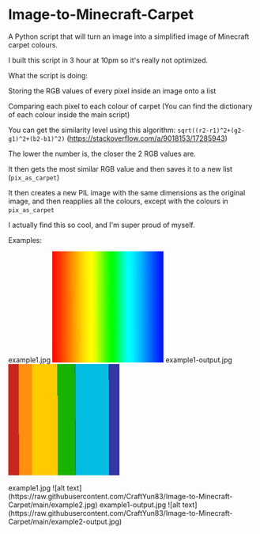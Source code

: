 # Image-to-Minecraft-Carpet
A Python script that will turn an image into a simplified image of Minecraft carpet colours.

I built this script in 3 hour at 10pm so it's really not optimized.

What the script is doing:

Storing the RGB values of every pixel inside an image onto a list

Comparing each pixel to each colour of carpet (You can find the dictionary of each colour inside the main script)

You can get the similarity level using this algorithm: `sqrt((r2-r1)^2+(g2-g1)^2+(b2-b1)^2)` (https://stackoverflow.com/a/9018153/17285943)

The lower the number is, the closer the 2 RGB values are.

It then gets the most similar RGB value and then saves it to a new list (`pix_as_carpet`)

It then creates a new PIL image with the same dimensions as the original image, and then reapplies all the colours, except with the colours in `pix_as_carpet`  

I actually find this so cool, and I'm super proud of myself.

Examples:

example1.jpg
![alt text](https://raw.githubusercontent.com/CraftYun83/Image-to-Minecraft-Carpet/main/example1.jpg)
example1-output.jpg
![alt text](https://raw.githubusercontent.com/CraftYun83/Image-to-Minecraft-Carpet/main/example1-output.jpg)
</hr>
example1.jpg
![alt text](https://raw.githubusercontent.com/CraftYun83/Image-to-Minecraft-Carpet/main/example2.jpg)
example1-output.jpg
![alt text](https://raw.githubusercontent.com/CraftYun83/Image-to-Minecraft-Carpet/main/example2-output.jpg)
